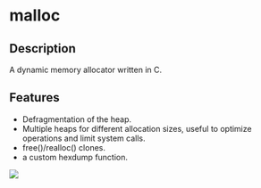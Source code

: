 # malloc

## Description
A dynamic memory allocator written in C.

## Features
- Defragmentation of the heap.
- Multiple heaps for different allocation sizes, useful to optimize operations and limit system calls.
- free()/realloc() clones.
- a custom hexdump function.

<img src="screenshots/screenshot.png">
